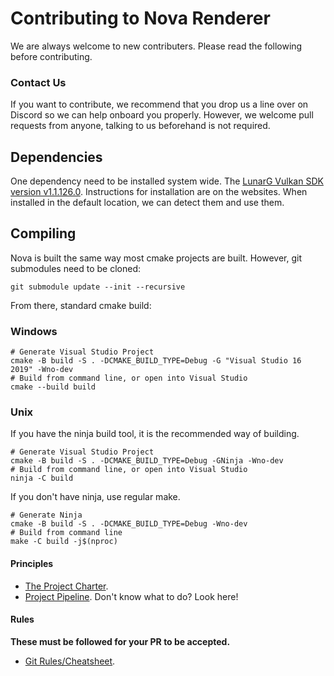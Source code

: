 # Contributing to Nova Renderer

We are always welcome to new contributers. Please read the following before contributing.

### Contact Us

If you want to contribute, we recommend that you drop us a line over on Discord so we can help onboard you properly. 
However, we welcome pull requests from anyone, talking to us beforehand is not required.

## Dependencies

One dependency need to be installed system wide. The [LunarG Vulkan SDK version v1.1.126.0](https://vulkan.lunarg.com/sdk/home). Instructions for installation are on the websites.
When installed in the default location, we can detect them and use them.

## Compiling

Nova is built the same way most cmake projects are built. However, git submodules need to be cloned:

```
git submodule update --init --recursive
```

From there, standard cmake build:

### Windows

```
# Generate Visual Studio Project
cmake -B build -S . -DCMAKE_BUILD_TYPE=Debug -G "Visual Studio 16 2019" -Wno-dev
# Build from command line, or open into Visual Studio
cmake --build build
```

### Unix

If you have the ninja build tool, it is the recommended way of building.

```
# Generate Visual Studio Project
cmake -B build -S . -DCMAKE_BUILD_TYPE=Debug -GNinja -Wno-dev
# Build from command line, or open into Visual Studio
ninja -C build
```

If you don't have ninja, use regular make.

```
# Generate Ninja
cmake -B build -S . -DCMAKE_BUILD_TYPE=Debug -Wno-dev
# Build from command line
make -C build -j$(nproc)
```

#### Principles

- [The Project Charter](project_charter.md).
- [Project Pipeline](project_pipeline.md). Don't know what to do? Look here!

#### Rules

**These must be followed for your PR to be accepted.**

- [Git Rules/Cheatsheet](git.md).
